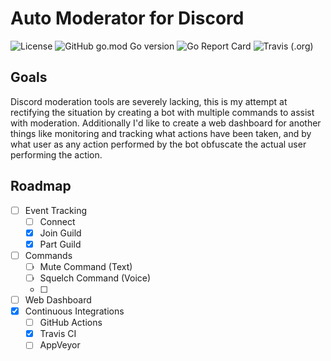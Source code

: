 # Auto Moderator for Discord
![License](https://img.shields.io/github/license/Starz0r/AutoMod.svg?style=flat-square)
![GitHub go.mod Go version](https://img.shields.io/github/go-mod/go-version/Starz0r/AutoMod?style=flat-square&logo=go)
![Go Report Card](https://goreportcard.com/badge/github.com/Starz0r/AutoMod?style=flat-square)
![Travis (.org)](https://img.shields.io/travis/Starz0r/AutoMod?style=flat-square&logo=travis)

## Goals
Discord moderation tools are severely lacking, this is my attempt at rectifying the situation by creating a bot with multiple commands to assist with moderation. Additionally I'd like to create a web dashboard for another things like monitoring and tracking what actions have been taken, and by what user as any action performed by the bot obfuscate the actual user performing the action.

## Roadmap
- [ ] Event Tracking
    - [ ] Connect
    - [x] Join Guild
    - [x] Part Guild
- [ ] Commands
    - [ ] Mute Command (Text)
    - [ ] Squelch Command (Voice)
    - [ ]
- [ ] Web Dashboard
- [x] Continuous Integrations
    - [ ] GitHub Actions
    - [x] Travis CI
    - [ ] AppVeyor
